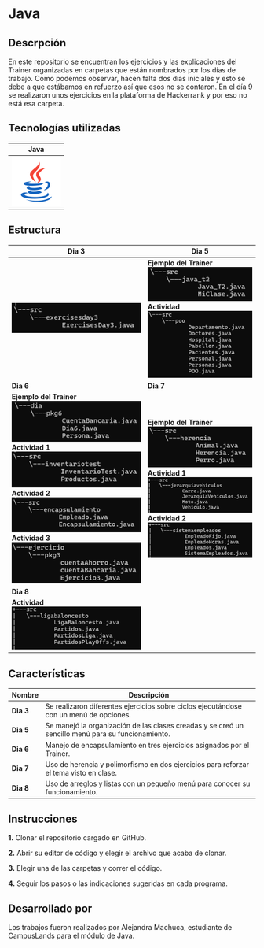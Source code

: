 # Java

## Descrpción

En este repositorio se encuentran los ejercicios y las explicaciones del Trainer organizadas en carpetas que están nombrados por los días de trabajo. Como podemos observar, hacen falta dos días iniciales y esto se debe a que estábamos en refuerzo así que esos no se contaron. En el día 9 se realizaron unos ejercicios en la plataforma de Hackerrank y por eso no está esa carpeta.

## Tecnologías utilizadas
|Java|
|-|
|![alt text](image.png)|

## Estructura
|**Dia 3**| **Dia 5**| 
|-|-|
|![alt text](image-12.png)|**Ejemplo del Trainer** ![alt text](image-2.png) **Actividad**![alt text](image-3.png)|
|**Dia 6**|**Dia 7**|
|**Ejemplo del Trainer**![alt text](image-7.png) **Actividad 1**![alt text](image-6.png) **Actividad 2**![alt text](image-5.png) **Actividad 3**![alt text](image-4.png)|**Ejemplo del Trainer**![alt text](image-10.png) **Actividad 1**![alt text](image-8.png) **Actividad 2**![alt text](image-9.png)|
|**Dia 8**|
|**Actividad**![alt text](image-11.png)|

## Características
|Nombre|Descripción|
|-|-|
|**Dia 3**|Se realizaron diferentes ejercicios sobre ciclos ejecutándose con un menú de opciones.|
|**Dia 5**|Se manejó la organización de las clases creadas y se creó un sencillo menú para su funcionamiento.|
|**Dia 6**|Manejo de encapsulamiento en tres ejercicios asignados por el Trainer.|
|**Dia 7**|Uso de herencia y polimorfismo en dos ejercicios para reforzar el tema visto en clase.|
|**Dia 8**|Uso de arreglos y listas con un pequeño menú para conocer su funcionamiento.|

## Instrucciones

**1.** Clonar el repositorio cargado en GitHub.

**2.** Abrir su editor de código y elegir el archivo que acaba de clonar.

**3.** Elegir una de las carpetas y correr el código. 

**4.** Seguir los pasos o las indicaciones sugeridas en cada programa.

## Desarrollado por

Los trabajos fueron realizados por Alejandra Machuca, estudiante de CampusLands para el módulo de Java.